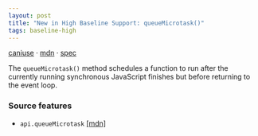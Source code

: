 ```yaml
---
layout: post
title: "New in High Baseline Support: queueMicrotask()"
tags: baseline-high
---
```


[caniuse](https://caniuse.com/?search=queuemicrotask) · [mdn](https://developer.mozilla.org/en-US/search?q=queueMicrotask()) · [spec](https://html.spec.whatwg.org/multipage/timers-and-user-prompts.html#microtask-queuing)

The `queueMicrotask()` method schedules a function to run after the currently running synchronous JavaScript finishes but before returning to the event loop.

### Source features

- ``api.queueMicrotask`` [[mdn]](https://developer.mozilla.org/en-US/search?q=api.queueMicrotask)
